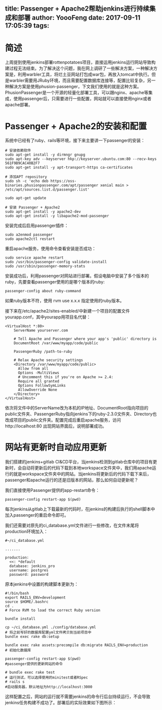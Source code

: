 title: Passenger + Apache2帮助jenkins进行持续集成和部署
author: YoooFeng
date: 2017-09-11 17:05:39
tags:
---
# 简述

上周提到使用jenkins部署rottenpotatoes项目，直接运用jenkins运行网站导致构建过程无法结束。为了解决这个问题，我在网上调研了一些解决方案，一种解决方案是，利用warbler工具，将烂土豆网站打包成war包，再放入tomcat中执行。但是warbler需要用JRuby环境，而且需要配置数据库连接等，配置比较复杂，另一种解决方案是使用phusion-passenger，下文我们使用的就是这种方案。
PhusionPassenger是一个开源的轻量化部署工具，可以跟nginx、apache等集成，使用passenger后，只需要进行一些配置，网站就可以直接使用nginx或者apache部署。
<!--more-->

# Passenger + Apache2的安装和配置

系统中已经有了ruby、rails等环境，接下来主要讲一下passenger的安装：
```
# 安装依赖软件
sudo apt-get install -y dirmngr gnupg
sudo apt-key adv --keyserver hkp://keyserver.ubuntu.com:80 --recv-keys 561F9B9CAC40B2F7
sudo apt-get install -y apt-transport-https ca-certificates

# 添加APT repository
sudo sh -c 'echo deb https://oss-binaries.phusionpassenger.com/apt/passenger xenial main > /etc/apt/sources.list.d/passenger.list'

sudo apt-get update

# 安装 Passenger + Apache2
sudo apt-get install -y apache2-dev
sudo apt-get install -y libapache2-mod-passenger
```
安装完成后启用passenger插件：

	sudo a2enmod passenger
	sudo apache2ctl restart
 
重启apache服务，使用命令查看安装是否成功：

	sudo service apache restart
	sudo /usr/bin/passenger-config validate-install
	sudo /usr/sbin/passenger-memory-stats

安装成功后，利用passenger对网站进行部署。假设电脑中安装了多个版本的ruby，先要查看passenger使用的是哪个版本的ruby:

	passenger-config about ruby-command

如果ruby版本不符，使用 rvm use x.x.x 指定使用的ruby版本。

接下来在/etc/apache2/sites-enabled/中新建一个项目的配置文件yourapp.conf，其中yourapp用项目名代替：

```
<VirtualHost *:80>
    ServerName yourserver.com

    # Tell Apache and Passenger where your app's 'public' directory is
    DocumentRoot /var/www/myapp/code/public

    PassengerRuby /path-to-ruby

    # Relax Apache security settings
    <Directory /var/www/myapp/code/public>
      Allow from all
      Options -MultiViews
      # Uncomment this if you're on Apache >= 2.4:
      Require all granted
      Options FollowSymLinks
      AllowOverride None
    </Directory>
</VirtualHost>
```
依次将文件中的ServerName改为本机的IP地址、DocumentRoot指向项目的public文件夹、PassengerRuby指向jenkins下的ruby-2.3.0文件夹、Directory也改成项目的public文件夹。配置完成后重启apache服务，访问http://localhost:80 出现网站界面后，说明部署成功。

# 网站有更新时自动应用更新

我们搭建的jenkins+gitlab CI&CD平台，当jenkins检测到gitlab仓库中的项目有更新时，会自动将更新后的代码下载到本地workspace文件夹中，我们用apache运行的就是workspace文件夹中的网站。当jenkins将更新后的代码下载下来后，passenger和apache运行的还是旧版本的网站，那么如何自动更新呢？

我们直接使用Passenger提供的app-restart命令：

	passenger-config restart-app $(pwd)
    
每次jenkins从gitlab上下载最新的代码时，在jenkins的构建后执行的shell脚本中加入passenger的重启命令即可。

我们还需要对原先的ci_database.yml文件进行一些修改，在文件末尾将production环境加入：

```
#~/ci_database.yml

.......

production: 
  <<: *default
  database: jenkins_pro
  username: postgres
  password: password
```
 原本jenkins中设置的构建脚本更新为：
 
 ```
 #!/bin/bash
export RAILS_ENV=development
source $HOME/.bashrc
cd .  
# Force RVM to load the correct Ruby version

bundle install

cp ~/ci_database.yml ./config/database.yml     
# 将之前写好的数据库配置yml文件拷贝到当前项目中
bundle exec rake db:setup

bundle exec rake assets:precompile db:migrate RAILS_ENV=production
# 初始化数据库

passenger-config restart-app $(pwd)
#passenger提供的更新网站的命令

# bundle exec rake test           
# 运行测试，可以选择使用的minitest或者RSpec
# rails s 
#启动服务器，默认地址为http://localhost:3000
```
这样配置之后，网站的运行就不需要jenkins的命令行后台持续运行，不会导致jenkins任务构建不成功了。部署后的实际效果如下图所示：



